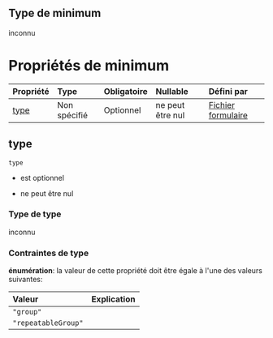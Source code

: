 ## Type de minimum

inconnu

# Propriétés de minimum

| Propriété     | Type         | Obligatoire | Nullable         | Défini par                                                                                                                                                                                     |
| :------------ | :----------- | :---------- | :--------------- | :--------------------------------------------------------------------------------------------------------------------------------------------------------------------------------------------- |
| [type](#type) | Non spécifié | Optionnel   | ne peut être nul | [Fichier formulaire](frw-form-definitions-composant-interaction-dependencies-minimum-properties-type.md "schemas/form#/definitions/ComposantInteraction/dependencies/minimum/properties/type") |

## type



`type`

*   est optionnel

*   ne peut être nul

### Type de type

inconnu

### Contraintes de type

**énumération**: la valeur de cette propriété doit être égale à l'une des valeurs suivantes:

| Valeur              | Explication |
| :------------------ | :---------- |
| `"group"`           |             |
| `"repeatableGroup"` |             |
